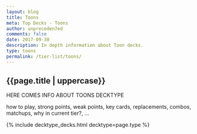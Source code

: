 ```yaml
---
layout: blog
title: Toons
meta: Top Decks - Toons
author: unpreceden7ed
comments: false
date: 2017-09-30
description: In depth information about Toon decks.
type: toons
permalink: /tier-list/toons/
---
```


<div class="section">
    <h2>{{page.title | uppercase}}</h2>
    <p>HERE COMES INFO ABOUT TOONS DECKTYPE</p>
    <p>how to play, strong points, weak points, key cards, replacements, combos, matchups, why in current tier?, ...</p>
</div>

{% include decktype_decks.html decktype=page.type %}